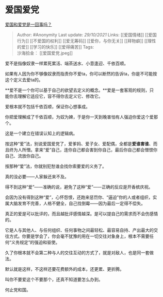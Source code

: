 # 爱国爱党
[爱国和爱党是一回事吗？](https://www.zhihu.com/question/48593630/answer/2194563256)

> Author: #Anonymity 
Last update: *29/10/2021* 
Links: [[爱国情绪]] [[爱国行为]] [[不爱国的权利]] [[爱无筹码]] [[爱你，与你无关]] [[拜物癖]] [[理性的爱]] [[学习的快乐]] [[爱得痛苦]]
Tags:   
沙海拾金： [[爱国爱党.jpeg]]

爱不是指像奴隶一样累死累活、端茶送水、小意逢迎、千依百顺。

如果有人因为你不够像奴隶而指责你不爱ta，你可以断然的告诉ta，你是不可能按这个定义去爱ta的。

**爱不是一个你可以基于自己的欲望去定义的概念。**爱是一套客观的规则，只能你去理解它适应它，容不得你去定义它、修改它。

爱根本就不包括千依百顺，保证你心想事成。

你把爱理解成了千依百顺，为奴为婢，于是你一天到晚害怕有人强迫你爱这个爱那个。

这是一个建立在错误认知上的逻辑病。

按这种“爱”法，别说爱国爱党了，爱爹妈、爱子女、爱配偶，全都是**爱谁害谁**、而且终为人所憎。拿来“爱”自己，连你自己都会害到你自己，最后你自己都会憎恨你自己、流放你自己。

按那种“爱”法，你就别犯愁谁会找你索要爱的义务了。

真的没必要——人家躲还来不及。

得不到这种“爱”——准确的说，避免了这种“爱”——正确的反应是开香槟庆祝。

会因为没有得到这种“爱”，心怀怨恨，还跑来惩罚你、“逼迫”你的人或者组织，实属大脑发育不完善，人格不健全，自己找倒霉——因为最后一定得不偿失。

真正的爱是可以批评的，而且越批评感情越深。是可以提自己的需求而不会伤感情的。

它是人与其他人、与任何组织、任何事物之间最轻松、最容易自持、产出最大的交往方式。你要是学会了，你会毫不犹豫的用在一切交往对象身上，根本不需要任何“义务规定”的强迫和驱使。

久了你根本就不会第二种与人的交往互动的方式了，就是对敌人，也是同一套做法。

默认就是这样，不这样还要花费额外的成本，还更累、更折腾。

叫你不要爱这个不要那个，还真不知道要怎么办到。

何止党和国。